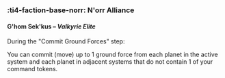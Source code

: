 ### :ti4-faction-base-norr: **N'orr Alliance**

#### G'hom Sek'kus – _Valkyrie Elite_

During the "Commit Ground Forces" step:

You can commit (move) up to 1 ground force from each planet in the active system and each planet in adjacent systems that do not contain 1 of your command tokens.
